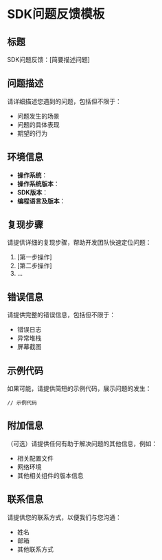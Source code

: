 # SDK问题反馈模板

## 标题

SDK问题反馈：[简要描述问题]

## 问题描述

请详细描述您遇到的问题，包括但不限于：

- 问题发生的场景
- 问题的具体表现
- 期望的行为

## 环境信息

- **操作系统**：
- **操作系统版本**：
- **SDK版本**：
- **编程语言及版本**：

## 复现步骤

请提供详细的复现步骤，帮助开发团队快速定位问题：

1. [第一步操作]
2. [第二步操作]
3. ...

## 错误信息

请提供完整的错误信息，包括但不限于：

- 错误日志
- 异常堆栈
- 屏幕截图

## 示例代码

如果可能，请提供简短的示例代码，展示问题的发生：

```[编程语言]
// 示例代码
```

## 附加信息

（可选）请提供任何有助于解决问题的其他信息，例如：

- 相关配置文件
- 网络环境
- 其他相关组件的版本信息

## 联系信息

请提供您的联系方式，以便我们与您沟通：

- 姓名
- 邮箱
- 其他联系方式
